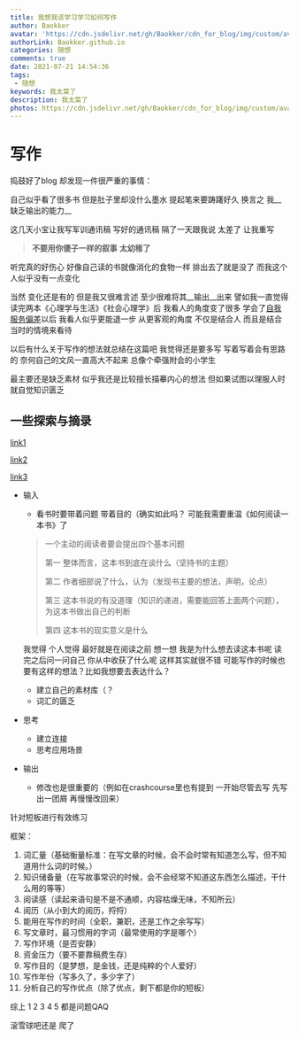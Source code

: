 ```yaml
---
title: 我想我该学习学习如何写作
author: Baokker
avatar: 'https://cdn.jsdelivr.net/gh/Baokker/cdn_for_blog/img/custom/avatar.jpg'
authorLink: Baokker.github.io
categories: 随想
comments: true
date: 2021-07-21 14:54:36
tags:
 - 随想
keywords: 我太菜了
description: 我太菜了
photos: https://cdn.jsdelivr.net/gh/Baokker/cdn_for_blog/img/custom/avatar.jpg
---
```


# 写作

捣鼓好了blog 却发现一件很严重的事情：

自己似乎看了很多书 但是肚子里却没什么墨水 提起笔来要踌躇好久 换言之 我__缺乏输出的能力__

这几天小宝让我写军训通讯稿 写好的通讯稿 隔了一天跟我说 太差了 让我重写 

>  **不要用你傻子一样的叙事** **太幼稚了** 

听完真的好伤心 好像自己读的书就像消化的食物一样 排出去了就是没了 而我这个人似乎没有一点变化

当然 变化还是有的 但是我又很难言述 至少很难将其__输出__出来 譬如我一直觉得 读完两本《心理学与生活》《社会心理学》后 我看人的角度变了很多 学会了[自我服务偏差](https://baike.baidu.com/item/%E8%87%AA%E6%88%91%E6%9C%8D%E5%8A%A1%E5%81%8F%E5%B7%AE/8546813)以后 我看人似乎更能退一步 从更客观的角度 不仅是结合人 而且是结合当时的情境来看待

以后有什么关于写作的想法就总结在这篇吧 我觉得还是要多写 写着写着会有思路的 奈何自己的文风一直高大不起来 总像个牵强附会的小学生

最主要还是缺乏素材 似乎我还是比较擅长描摹内心的想法 但如果试图以理服人时 就自觉知识匮乏



## 一些探索与摘录

[link1](https://www.zhihu.com/question/20669324/answer/531557544)

[link2](https://zhuanlan.zhihu.com/p/141088988)

[link3](https://www.zhihu.com/question/349555901/answer/1091918644)

* 输入

  - 看书时要带着问题 带着目的（确实如此吗？ 可能我需要重温《如何阅读一本书》了

  > 一个主动的阅读者要会提出四个基本问题
  >
  > 第一 整体而言，这本书到底在谈什么（坚持书的主题）
  >
  > 第二 作者细部说了什么，认为（发现书主要的想法，声明，论点）
  >
  > 第三 这本书说的有没道理（知识的递进，需要能回答上面两个问题），为这本书做出自己的判断
  >
  > 第四 这本书的现实意义是什么

  我觉得 个人觉得 最好就是在阅读之前 想一想 我是为什么想去读这本书呢 读完之后问一问自己 你从中收获了什么呢 这样其实就很不错 可能写作的时候也要有这样的想法？比如我想要去表达什么？

  - 建立自己的素材库（？
  - 词汇的匮乏

* 思考

  - 建立连接
  - 思考应用场景

* 输出

  - 修改也是很重要的（例如在crashcourse里也有提到 一开始尽管去写 先写出一团屑 再慢慢改回来）



针对短板进行有效练习

框架：

1. 词汇量（基础衡量标准：在写文章的时候，会不会时常有知道怎么写，但不知道用什么词的时候。）
2. 知识储备量（在写故事常识的时候，会不会经常不知道这东西怎么描述，干什么用的等等）
3. 阅读感（读起来语句是不是不通顺，内容枯燥无味，不知所云）
4. 阅历（从小到大的阅历，捋捋）
5. 能用在写作的时间（全职，兼职，还是工作之余写写）
6. 写文章时，最习惯用的字词（最常使用的字是哪个）
7. 写作环境（是否安静）
8. 资金压力（要不要靠稿费生存）
9. 写作目的（是梦想，是金钱，还是纯粹的个人爱好）
10. 写作年份（写多久了，多少字了）
11. 分析自己的写作优点（除了优点，剩下都是你的短板）

综上 1 2 3 4 5 都是问题QAQ

滚雪球吧还是 爬了